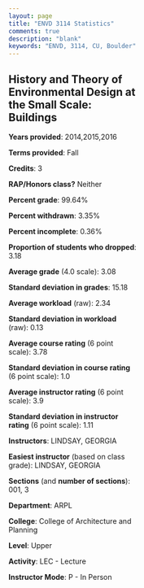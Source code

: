 ```yaml
---
layout: page
title: "ENVD 3114 Statistics"
comments: true
description: "blank"
keywords: "ENVD, 3114, CU, Boulder"
--- 
```

<head>
<script src="https://ajax.googleapis.com/ajax/libs/jquery/2.1.3/jquery.min.js"></script>
<script src="https://dl.dropboxusercontent.com/s/pc42nxpaw1ea4o9/highcharts.js?dl=0"></script>
<!-- <script src="../assets/js/highcharts.js"></script> -->
<style type="text/css">@font-face {
	font-family: "Bebas Neue";
	src: url(https://www.filehosting.org/file/details/544349/BebasNeue%20Regular.otf) format("opentype");
	}
	h1.Bebas { 
		font-family: "Bebas Neue", Verdana, Tahoma;
	}
</style>
</head>
<body>
	<div id="container" style="float: right; width: 45%; height: 88%; margin-left: 2.5%; margin-right: 2.5%;"></div>
	<script language="JavaScript">
		$(document).ready(function() {
		var chart = {type: 'column'};
		var title = {text: 'Grade Distribution'};
		var xAxis = {categories: ['A','B','C','D','F'],crosshair: true};
		var yAxis = {min: 0,title: {text: 'Percentage'}};
		var tooltip = {headerFormat: '<center><b><span style="font-size:20px">{point.key}</span></b></center>',
		               pointFormat: '<td style="padding:0"><b>{point.y:.1f}%</b></td>',
		               footerFormat: '</table>',shared: true,useHTML: true};
		var plotOptions = {column: {pointPadding: 0.0,borderWidth: 0}};  
		var credits = {enabled: false};var series= [{name: 'Percent',data: [42.67,36.63,15.2,2.01,3.48,]}];
		var json = {};
		json.chart = chart;
		json.title = title;
		json.tooltip = tooltip;
		json.xAxis = xAxis;
		json.yAxis = yAxis;  
		json.series = series;
		json.plotOptions = plotOptions;  
		json.credits = credits;
		$('#container').highcharts(json);
	});
	</script>
</body>
			   
## History and Theory of Environmental Design at the Small Scale: Buildings

**Years provided**: 2014,2015,2016

**Terms provided**: Fall

**Credits**: 3

**RAP/Honors class?** Neither

**Percent grade**: 99.64%

**Percent withdrawn**: 3.35%

**Percent incomplete**: 0.36%

**Proportion of students who dropped**: 3.18

**Average grade** (4.0 scale): 3.08

**Standard deviation in grades**: 15.18

**Average workload** (raw): 2.34

**Standard deviation in workload** (raw): 0.13

**Average course rating** (6 point scale): 3.78

**Standard deviation in course rating** (6 point scale): 1.0

**Average instructor rating** (6 point scale): 3.9

**Standard deviation in instructor rating** (6 point scale): 1.11

**Instructors**: LINDSAY, GEORGIA

**Easiest instructor** (based on class grade): LINDSAY, GEORGIA

**Sections** (and **number of sections**): 001, 3

**Department**: ARPL

**College**: College of Architecture and Planning

**Level**: Upper

**Activity**: LEC - Lecture

**Instructor Mode**: P  - In Person
